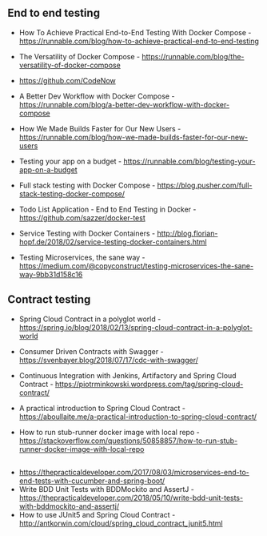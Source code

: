 ## End to end testing
* How To Achieve Practical End-to-End Testing With Docker Compose - https://runnable.com/blog/how-to-achieve-practical-end-to-end-testing

* The Versatility of Docker Compose - https://runnable.com/blog/the-versatility-of-docker-compose
* https://github.com/CodeNow
* A Better Dev Workflow with Docker Compose - https://runnable.com/blog/a-better-dev-workflow-with-docker-compose
* How We Made Builds Faster for Our New Users - https://runnable.com/blog/how-we-made-builds-faster-for-our-new-users
* Testing your app on a budget - https://runnable.com/blog/testing-your-app-on-a-budget

* Full stack testing with Docker Compose - https://blog.pusher.com/full-stack-testing-docker-compose/
* Todo List Application - End to End Testing in Docker - https://github.com/sazzer/docker-test

* Service Testing with Docker Containers - http://blog.florian-hopf.de/2018/02/service-testing-docker-containers.html 

* Testing Microservices, the sane way - https://medium.com/@copyconstruct/testing-microservices-the-sane-way-9bb31d158c16


## Contract testing
* Spring Cloud Contract in a polyglot world - https://spring.io/blog/2018/02/13/spring-cloud-contract-in-a-polyglot-world
* Consumer Driven Contracts with Swagger - https://svenbayer.blog/2018/07/17/cdc-with-swagger/

* Continuous Integration with Jenkins, Artifactory and Spring Cloud Contract - https://piotrminkowski.wordpress.com/tag/spring-cloud-contract/
* A practical introduction to Spring Cloud Contract - https://aboullaite.me/a-practical-introduction-to-spring-cloud-contract/

* How to run stub-runner docker image with local repo - https://stackoverflow.com/questions/50858857/how-to-run-stub-runner-docker-image-with-local-repo

##
* https://thepracticaldeveloper.com/2017/08/03/microservices-end-to-end-tests-with-cucumber-and-spring-boot/
* Write BDD Unit Tests with BDDMockito and AssertJ - https://thepracticaldeveloper.com/2018/05/10/write-bdd-unit-tests-with-bddmockito-and-assertj/
* How to use JUnit5 and Spring Cloud Contract - http://antkorwin.com/cloud/spring_cloud_contract_junit5.html
